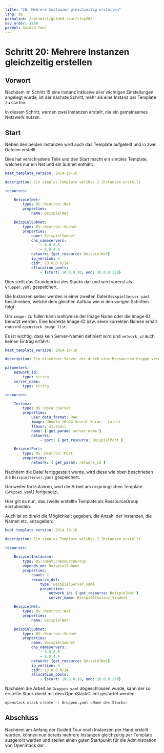 ```yaml
---
title: "20: Mehrere Instanzen gleichzeitig erstellen"
lang: de
permalink: /optimist/guided_tour/step20/
nav_order: 1200
parent: Guided Tour
---
```


Schritt 20: Mehrere Instanzen gleichzeitig erstellen
====================================================

Vorwort
-------

Nachdem im Schritt 15 eine Instanz inklusive aller wichtigen
Einstellungen angelegt wurde, ist der nächste Schritt, mehr als eine
Instanz per Template zu starten.

In diesem Schritt, werden zwei Instanzen erstellt, die ein gemeinsames
Netzwerk nutzen.

Start
-----

Neben den beiden Instanzen wird auch das Template aufgeteilt und in zwei
Dateien erstellt.

Dies hat verschiedene Teile und den Start macht ein simples Template,
welches nur ein Net und ein Subnet enthält:

```yaml
heat_template_version: 2014-10-16

description: Ein simples Template welches 2 Instanzen erstellt

resources:

    BeispielNet:
        type: OS::Neutron::Net
        properties:
            name: BeispielNet

    BeispielSubnet:
        type: OS::Neutron::Subnet
        properties:
            name: BeispielSubnet
            dns_nameservers:
                - 8.8.8.8
                - 8.8.4.4
            network: {get_resource: BeispielNet}
            ip_version: 4
            cidr: 10.0.0.0/24
            allocation_pools:
                - {start: 10.0.0.10, end: 10.0.0.250}
```

Dies stellt das Grundgerüst des Stacks dar und wird vorerst als
`Gruppen.yaml` gespeichert.

Die Instanzen selber werden in einer zweiten Datei `BeispielServer.yaml`
beschrieben, welche dem gleichen Aufbau wie in den vorigen Schritten
folgt.

Um `image:` zu füllen kann wahlweise der Image Name oder die Image-ID benutzt werden. 
Eine korrekte Image-ID bzw. einen korrekten Namen erhält man mit `openstack image list`.

Es ist wichtig, dass kein Server-Namen definiert wird und
`network_id` auch keinen Eintrag erfährt:

```yaml
heat_template_version: 2014-10-16

description: Ein einzelner Server der durch eine Ressourcen Gruppe verwendet wird

parameters:
    network_id:
        type: string
    server_name:
        type: string

resources:

    Instanz:
        type: OS::Nova::Server
        properties:
            user_data_format: RAW
            image: Ubuntu 16.04 Xenial Xerus - Latest
            flavor: m1.small
            name: { get_param: server_name }
            networks:
                - port: { get_resource: BeispielPort }

    BeispielPort:
        type: OS::Neutron::Port
        properties:
            network: { get_param: network_id }
```

Nachdem die Datei fertiggestellt wurde, wird diese wie oben beschrieben
als `BeispielServer.yaml` gespeichert.

Um weiter fortzufahren, wird die Arbeit am ursprünglichen Template
(`Gruppen.yaml`) fortgesetzt.

Hier gilt es nun, das zweite erstellte Template als RessourceGroup
einzubinden.

Auch ist so direkt die Möglichkeit gegeben, die Anzahl der Instanzen,
die Namen etc. anzugeben:

```yaml
heat_template_version: 2014-10-16

description: Ein simples Template welches 2 Instanzen erstellt

resources:
 
    BeispielInstanzen:
        type: OS::Heat::ResourceGroup
        depends_on: BeispielSubnet
        properties:
            count: 2
            resource_def:
                type: BeispielServer.yaml
                properties:
                    network_id: { get_resource: BeispielNet }
                    server_name: BeispielInstanz_%index%

    BeispielNet:
        type: OS::Neutron::Net
        properties:
            name: BeispielNet

    BeispielSubnet:
        type: OS::Neutron::Subnet
        properties:
            name: BeispielSubnet
            dns_nameservers:
                - 8.8.8.8
                - 8.8.4.4
            network: {get_resource: BeispielNet}
            ip_version: 4
            cidr: 10.0.0.0/24
            allocation_pools:
                - {start: 10.0.0.10, end: 10.0.0.250}
```

Nachdem die Arbeit an `Gruppen.yaml` abgeschlossen wurde, kann der so
erstellte Stack direkt mit dem OpenStackClient gestartet werden:

```bash
openstack stack create -t Gruppen.yaml <Name des Stacks>
```

Abschluss
---------

Nachdem am Anfang der Guided Tour noch Instanzen per Hand erstellt
wurden, können nun bereits mehrere Instanzen gleichzeitig per Template 
ausgerollt werden und stellen einen guten Startpunkt für die Administration 
von OpenStack dar.
